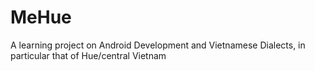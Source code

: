 # MeHue
A learning project on Android Development and Vietnamese Dialects, in particular that of Hue/central Vietnam
